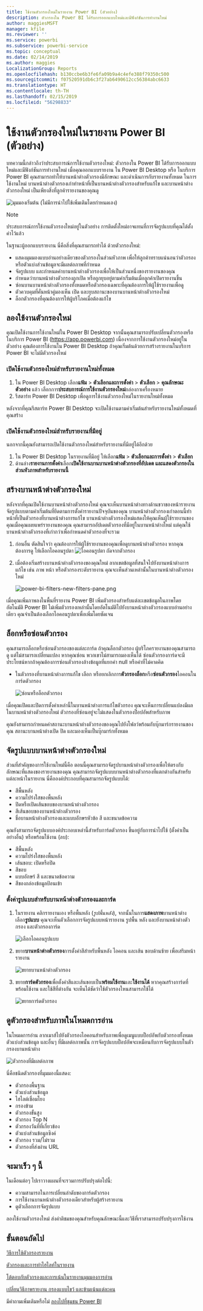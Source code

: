 ```yaml
---
title: ใช้งานตัวกรองใหม่ในรายงาน Power BI (ตัวอย่าง)
description: ตัวกรองใน Power BI ได้รับการออกแบบใหม่และมีฟังก์ชันการทำงานใหม่
author: maggiesMSFT
manager: kfile
ms.reviewer: ''
ms.service: powerbi
ms.subservice: powerbi-service
ms.topic: conceptual
ms.date: 02/14/2019
ms.author: maggies
LocalizationGroup: Reports
ms.openlocfilehash: b130ccbe6b3fe6fa09b9a4c4efe388f79350c500
ms.sourcegitcommit: f07520591db6c3f27ab6490612cc56384abc6633
ms.translationtype: HT
ms.contentlocale: th-TH
ms.lasthandoff: 02/15/2019
ms.locfileid: "56298833"
---
```

# <a name="the-new-filter-experience-in-power-bi-reports-preview"></a>ใช้งานตัวกรองใหม่ในรายงาน Power BI (ตัวอย่าง)

บทความนี้กล่าวถึงว่าประสบการณ์การใช้งานตัวกรองใหม่: ตัวกรองใน Power BI ได้รับการออกแบบใหม่และมีฟังก์ชันการทำงานใหม่ เมื่อคุณออกแบบรายงาน ใน Power BI Desktop หรือ ในบริการ Power BI คุณสามารถทำให้บานหน้าต่างตัวกรองมีลักษณะ และดำเนินการกับรายงานทั้งหมด ในการใช้งานใหม่ บานหน้าต่างตัวกรองเก่าทำหน้าที่เป็นบานหน้าต่างตัวกรองสำหรับแก้ไข และบานหน้าต่างตัวกรองใหม่ เป็นเพียงสิ่งที่ลูกค้ารายงานของคุณดู 
 
![มุมมองเริ่มต้น (ไม่มีการนำไปใช้เพิ่มเติมโดยกำหนดเอง)](media/power-bi-report-filter-preview/power-bi-filter-reading.png)

> [!NOTE]
> ประสบการณ์การใช้งานตัวกรองใหม่อยู่ในตัวอย่าง การติดตั้งใหม่อาจแทนที่การจัดรูปแบบที่คุณได้ตั้งค่าไว้แล้ว

ในฐานะผู้ออกแบบรายงาน นี่คือสิ่งที่คุณสามารถทำได้ ด้วยตัวกรองใหม่:

- แสดงมุมมองแบบอ่านอย่างเดียวของตัวกรองในส่วนหัวภาพ เพื่อให้ลูกค้าทราบแน่นอนว่าตัวกรองหรือตัวแบ่งส่วนข้อมูลจะมีผลต่อภาพที่กำหนด
- จัดรูปแบบ และกำหนดค่าบานหน้าต่างตัวกรองเพื่อให้เป็นส่วนหนึ่งของรายงานของคุณ
- กำหนดว่าบานหน้าต่างตัวกรองถูกเปิด หรือถูกยุบอยู่ตามค่าเริ่มต้นเมื่อลูกค้าเปิดรายงานขึ้น
- ซ่อนบานบานหน้าต่างตัวกรองทั้งหมดหรือตัวกรองเฉพาะที่คุณต้องการให้ผู้ใช้รายงานเพื่อดู
- ตัวควบคุมที่คั่นหน้าคู่มองเห็น เปิด และยุบสถานะของบานบานหน้าต่างตัวกรองใหม่
- ล็อกตัวกรองที่คุณต้องการให้ผู้บริโภคเมื่อต้องแก้ไข

## <a name="turn-on-the-new-filter-experience"></a>ลองใช้งานตัวกรองใหม่ 

คุณเปิดใช้งานการใช้งานใหม่ใน Power BI Desktop จากนั้นคุณสามารถปรับเปลี่ยนตัวกรองหรือในบริการ Power BI (https://app.powerbi.com) เนื่องจากการใช้งานตัวกรองใหม่อยู่ในตัวอย่าง คุณต้องการใช้งานใน Power BI Desktop ถ้าคุณเริ่มต้นด้วยการสร้างรายงานในบริการ Power BI จะไม่มีตัวกรองใหม่

### <a name="turn-on-new-filters-for-all-new-reports"></a>เปิดใช้งานตัวกรองใหม่สำหรับรายงานใหม่ทั้งหมด

1. ใน Power BI Desktop เลือก**แฟ้ม** > **ตัวเลือกและการตั้งค่า** > **ตัวเลือก** > **คุณลักษณะตัวอย่าง** แล้ว เลือกการ**ประสบการณ์การใช้งานตัวกรองใหม่**กล่องกาเครื่องหมาย 
2. รีสตาร์ท Power BI Desktop เพื่อดูการใช้งานตัวกรองใหม่ในรายงานใหม่ทั้งหมด

หลังจากที่คุณรีสตาร์ท Power BI Desktop จะเปิดใช้งานตามค่าเริ่มต้นสำหรับรายงานใหม่ทั้งหมดที่คุณสร้าง  

### <a name="turn-on-new-filters-for-an-existing-report"></a>เปิดใช้งานตัวกรองใหม่สำหรับรายงานที่มีอยู่

นอกจากนี้คุณยังสามารถเปิดใช้งานตัวกรองใหม่สำหรับรายงานที่มีอยู่ได้อีกด้วย

1. ใน Power BI Desktop ในรายงานที่มีอยู่ ให้เลือก**แฟ้ม** > **ตัวเลือกและการตั้งค่า** > **ตัวเลือก**
2. ด้านล่าง**รายงานการตั้งค่า**เลือก**เปิดใช้งานบานบานหน้าต่างตัวกรองที่อัปเดต และแสดงตัวกรองในส่วนหัวภาพสำหรับรายงานนี้**

## <a name="build-the-new-filter-pane"></a>สร้างบานหน้าต่างตัวกรองใหม่

หลังจากที่คุณเปิดใช้งานบานหน้าต่างตัวกรองใหม่ คุณจะเห็นบานหน้าต่างทางด้านขวาของหน้ารายงาน จัดรูปแบบตามค่าเริ่มต้นที่ยึดตามการตั้งค่ารายงานปัจจุบันของคุณ บานหน้าต่างตัวกรองเก่าตอนนี้ทำหน้าที่เป็นตัวกรองที่บานหน้าต่างการแก้ไข บานหน้าต่างตัวกรองใหม่แสดงให้คุณเห็นผู้ใช้รายงานของคุณเมื่อคุณเผยแพร่รายงานของคุณ คุณสามารถอัปเดตตัวกรองที่มีอยู่ในบานหน้าต่างใหม่ แต่คุณใช้บานหน้าต่างตัวกรองที่เก่ากว่าเพื่อกำหนดค่าตัวกรองที่จะรวม

1. ก่อนอื่น ตัดสินใจว่า คุณต้องการให้ผู้ใช้รายงานของคุณเพื่อดูบานหน้าต่างตัวกรอง หากคุณต้องการดู ให้เลือกไอคอนรูปตา ![ไอคอนรูปตา](media/power-bi-report-filter-preview/power-bi-filter-off-eye-icon.png) ถัดจากตัวกรอง

2. เมื่อต้องเริ่มสร้างบานหน้าต่างตัวกรองของคุณใหม่ ลากเขตข้อมูลที่สนใจไปยังบานหน้าต่างการแก้ไข เช่น ภาพ หน้า หรือตัวกรองระดับรายงาน คุณจะเห็นส่วนเหล่านั้นในบานหน้าต่างตัวกรองใหม่

    ![power-bi-filters-new-filters-pane.png](media/power-bi-report-filter-preview/power-bi-filters-new-filters-pane.png)

เมื่อคุณเพิ่มภาพลงในพื้นที่รายงาน Power BI เพิ่มตัวกรองสำหรับแต่ละเขตข้อมูลในภาพโดยอัตโนมัติ Power BI ไม่เพิ่มตัวกรองเหล่านั้นโดยอัตโนมัติไปยังบานหน้าต่างตัวกรองแบบอ่านอย่างเดียว คุณจำเป็นต้องเลือกไอคอนรูปตาเพื่อเพิ่มโดยชัดเจน

 
## <a name="lock-or-hide-filters"></a>ล็อกหรือซ่อนตัวกรอง

คุณสามารถล็อกหรือซ่อนตัวกรองของแต่ละการ์ด ถ้าคุณล็อกตัวกรอง ผู้บริโภครายงานของคุณสามารถดู แต่ไม่สามารถเปลี่ยนแปลง หากคุณซ่อน พวกเขาไม่สามารถมองเห็นได้ ซ่อนตัวกรองการ์ดจะมีประโยชน์หากถ้าคุณต้องการซ่อนตัวกรองล้างข้อมูลที่แยกค่า null หรือค่าที่ไม่คาดคิด 

- ในตัวกรองที่บานหน้าต่างการแก้ไข เลือก หรือยกเลิกการ**ตัวกรองล็อก**หรือ**ซ่อนตัวกรอง**ไอคอนในการ์ดตัวกรอง

   ![ซ่อนหรือล็อกตัวกรอง](media/power-bi-report-filter-preview/power-bi-filter-hide-lock.gif)

เมื่อคุณเปิดและปิดการตั้งค่าเหล่านี้ในบานหน้าต่างการแก้ไขตัวกรอง คุณจะเห็นการเปลี่ยนแปลงมีผลในบานหน้าต่างตัวกรองใหม่ ตัวกรองที่ซ่อนอยู่จะไม่แสดงในตัวกรองป็อปอัพสำหรับภาพ

คุณยังสามารถกำหนดค่าสถานะบานหน้าต่างตัวกรองของคุณไปยังโฟลว์พร้อมกับบุ๊กมาร์กรายงานของคุณ สถานะบานหน้าต่างเปิด ปิด และมองเห็นเป็นบุ๊กมาร์กทั้งหมด
 
## <a name="format-the-new-filters-pane"></a>จัดรูปแบบบานหน้าต่างตัวกรองใหม่

ส่วนที่สำคัญของการใช้งานใหม่นี้คือ ตอนนี้คุณสามารถจัดรูปบานหน้าต่างตัวกรองเพื่อให้ตรงกับลักษณะที่แสดงของรายงานของคุณ คุณสามารถจัดรูปแบบบานหน้าต่างตัวกรองที่แตกต่างกันสำหรับแต่ละหน้าในรายงาน นี่คือองค์ประกอบที่คุณสามารถจัดรูปแบบได้: 

- สีพื้นหลัง
- ความโปร่งใสของพื้นหลัง
- ปิดหรือเปิดเส้นขอบของบานหน้าต่างตัวกรอง
- สีเส้นขอบของบานหน้าต่างตัวกรอง
- ชื่อบานหน้าต่างตัวกรองและแบบอักษรหัวข้อ สี และขนาดข้อความ

คุณยังสามารถจัดรูปแบบองค์ประกอบเหล่านี้สำหรับการ์ดตัวกรอง ขึ้นอยู่กับการนำไปใช้ (ตั้งค่าเป็นอย่างอื่น) หรือพร้อมใช้งาน (ลบ): 

- สีพื้นหลัง
- ความโปร่งใสของพื้นหลัง
- เส้นขอบ: เปิดหรือปิด
- สีขอบ
- แบบอักษร์ สี และขนาดข้อความ
- สีของกล่องข้อมูลป้อนเข้า

### <a name="set-the-format-for-the-filters-pane-and-cards"></a>ตั้งค่ารูปแบบสำหรับบานหน้าต่างตัวกรองและการ์ด

1. ในรายงาน คลิกรายงานเอง หรือพื้นหลัง (*รูปพื้นหลัง*), จากนั้นในการ**แสดงภาพ**บานหน้าต่าง เลือก**รูปแบบ** 
    คุณจะเห็นตัวเลือกการจัดรูปแบบหน้ารายงาน รูปพื้น หลัง และยังบานหน้าต่างตัวกรอง และตัวกรองการ์ด

    ![เลือกไอคอนรูปแบบ](media/power-bi-report-filter-preview/power-bi-filter-format.png)    

1. ขยาย**บานหน้าต่างตัวกรอง**การตั้งค่าสีสำหรับพื้นหลัง ไอคอน และเส้น ขอบด้านซ้าย เพื่อเสริมหน้ารายงาน

    ![ขยายบานหน้าต่างตัวกรอง](media/power-bi-report-filter-preview/power-bi-filter-format-pane-font.png)

1. ขยาย**การ์ดตัวกรอง**เพื่อตั้งค่าสีและเส้นขอบเป็น**พร้อมใช้งาน**และ**ใช้งานได้** หากคุณสร้างการ์ดที่พร้อมใช้งาน และใช้สีที่ต่างกัน จะเห็นได้ชัดว่าใช้ตัวกรองใหนสามารภใช้ได้ 
  
    ![ขยายการ์ดตัวกรอง](media/power-bi-report-filter-preview/power-bi-filter-format-card-font.png)

## <a name="view-filters-for-a-visual-in-reading-mode"></a>ดูตัวกรองสำหรับภาพในโหมดการอ่าน

ในโหมดการอ่าน ลากเมาส์ไปยังตัวกรองไอคอนสำหรับภาพเพื่อดูเมนูแบบป็อปอัพกับตัวกรองทั้งหมด ตัวแบ่งส่วนข้อมูล และอื่นๆ ที่มีผลต่อภาพนั้น การจัดรูปแบบป็อปอัพจะเหมือนกับการจัดรูปแบบในตัวกรองบานหน้าต่าง 

![ตัวกรองที่มีผลต่อภาพ](media/power-bi-report-filter-preview/power-bi-filter-per-visual.png)

นี่คือชนิดตัวกรองที่มุมมองนี้แสดง: 
- ตัวกรองพื้นฐาน
- ตัวแบ่งส่วนข้อมูล
- ไฮไลต์เชื่อมโยง 
- กรองข้าม
- ตัวกรองขั้นสูง
- ตัวกรอง Top N
- ตัวกรองวันที่ที่เกี่ยวข้อง
- ตัวแบ่งส่วนข้อมูลซิงค์
- ตัวกรอง รวม/ไม่รวม
- ตัวกรองที่ส่งผ่าน URL

## <a name="coming-soon"></a>จะมาเร็ว ๆ นี้

ในเดือนต่อๆ ไปเราวางแผนที่จะรวมการปรับปรุงต่อไปนี้:
- ความสามารถในการเปลี่ยนลำดับของการ์ดตัวกรอง
- การใช้งานบานหน้าต่างตัวกรองเดียวสำหรับผู้สร้างรายงาน 
- ดูตัวเลือกการจัดรูปแบบ

ลองใช้งานตัวกรองใหม่ ส่งคำติชมของคุณสำหรับคุณลักษณะนี้และวิธีที่เราสามารถปรับปรุงการใช้งาน 

## <a name="next-steps"></a>ขั้นตอนถัดไป
[วิธีการใช้ตัวกรองรายงาน](consumer/end-user-report-filter.md)

[ตัวกรองและการทำไฮไลท์ในรายงาน](power-bi-reports-filters-and-highlighting.md)

[โต้ตอบกับตัวกรองและการเน้นในรายงานมุมมองการอ่าน](consumer/end-user-reading-view.md)

[เปลี่ยนวิธีภาพรายงาน กรองแบบไขว้ และข้ามเน้นแต่ละคน](consumer/end-user-interactions.md)

มีคำถามเพิ่มเติมหรือไม่ [ลองไปที่ชุมชน Power BI](http://community.powerbi.com/)

